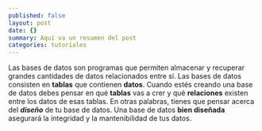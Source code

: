 ```yaml
---
published: false
layout: post
date: {}
summary: Aquí va un resumen del post
categories: tutoriales
---
```

Las bases de datos son programas que permiten almacenar y recuperar grandes cantidades de datos relacionados entre sí. Las bases de datos consisten en **tablas** que contienen **datos**. Cuando estés creando una base de datos debes pensar en qué **tablas** vas a crer y qué **relaciones** existen entre los datos de esas tablas. En otras palabras, tienes que pensar acerca del ***diseño*** de tu base de datos. Una base de datos **bien diseñada** asegurará la integridad y la mantenibilidad de tus datos.

